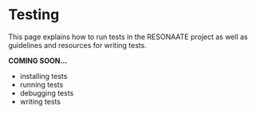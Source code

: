 # Testing

This page explains how to run tests in the RESONAATE project as well as guidelines and resources for writing tests.

**COMING SOON...**

- installing tests
- running tests
- debugging tests
- writing tests
